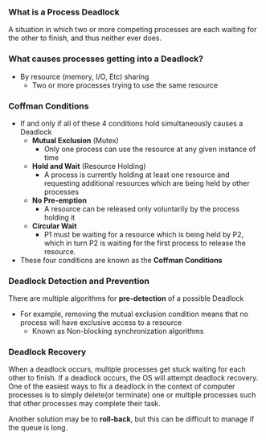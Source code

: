 ### What is a Process Deadlock
A situation in which two or more competing processes are each waiting for the other to finish, and thus neither ever does.

### What causes processes getting into a Deadlock?
- By resource (memory, I/O, Etc) sharing
	- Two or more processes trying to use the same resource

### Coffman Conditions
- If and only if all of these 4 conditions hold simultaneously causes a Deadlock
	- **Mutual Exclusion** (Mutex)
		- Only one process can use the resource at any given instance of time
	- **Hold and Wait** (Resource Holding)
		- A process is currently holding at least one resource and requesting additional resources which are being held by other processes
	- **No Pre-emption**
		- A resource can be released only voluntarily by the process holding it
	- **Circular Wait**
		- P1 must be waiting for a resource which is being held by P2, which in turn P2 is waiting for the first process to release the resource.
- These four conditions are known as the **Coffman Conditions**

### Deadlock Detection and Prevention
There are multiple algorithms for **pre-detection** of a possible Deadlock
- For example, removing the mutual exclusion condition means that no process will have exclusive access to a resource
	- Known as Non-blocking synchronization algorithms

### Deadlock Recovery
When a deadlock occurs, multiple processes get stuck waiting for each other to finish. If a deadlock occurs, the OS will attempt deadlock recovery. One of the easiest ways to fix a deadlock in the context of computer processes is to simply delete(or terminate) one or multiple processes such that other processes may complete their task.

Another solution may be to **roll-back**, but this can be difficult to manage if the queue is long.